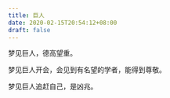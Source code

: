 ```yaml
---
title: 巨人
date: 2020-02-15T20:54:12+08:00
draft: false
---
```


梦见巨人，德高望重。

梦见巨人开会，会见到有名望的学者，能得到尊敬。

梦见巨人追赶自己，是凶兆。